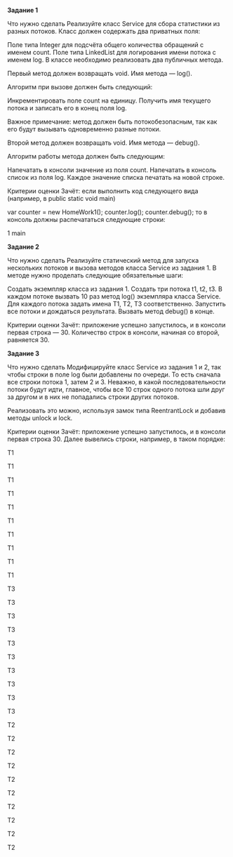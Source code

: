 **Задание 1**


Что нужно сделать
Реализуйте класс Service для сбора статистики из разных потоков. Класс должен содержать два приватных поля:

Поле типа Integer для подсчёта общего количества обращений с именем count.
Поле типа LinkedList<String> для логирования имени потока с именем log.
В классе необходимо реализовать два публичных метода.

Первый метод должен возвращать void. Имя метода — log().

Алгоритм при вызове должен быть следующий:

Инкрементировать поле count на единицу.
Получить имя текущего потока и записать его в конец поля log.


Важное примечание: метод должен быть потокобезопасным, так как его будут вызывать одновременно разные потоки.

Второй метод должен возвращать void. Имя метода — debug().

Алгоритм работы метода должен быть следующим:

Напечатать в консоли значение из поля count.
Напечатать в консоль список из поля log. Каждое значение списка печатать на новой строке.


Критерии оценки
Зачёт: если выполнить код следующего вида (например, в public static void main)

var counter = new HomeWork1();
counter.log();
counter.debug();
то в консоль должны распечататься следующие строки:

1
main




**Задание 2**


Что нужно сделать
Реализуйте статический метод для запуска нескольких потоков и вызова методов класса Service из задания 1. В методе нужно проделать следующие обязательные шаги:

Создать экземпляр класса из задания 1.
Создать три потока t1, t2, t3.
В каждом потоке вызвать 10 раз метод log() экземпляра класса Service.
Для каждого потока задать имена T1, T2, T3 соответственно.
Запустить все потоки и дождаться результата.
Вызвать метод debug() в конце.


Критерии оценки
Зачёт: приложение успешно запустилось, и в консоли первая строка — 30. Количество строк в консоли, начиная со второй, равняется 30.





**Задание 3**


Что нужно сделать
Модифицируйте класс Service из задания 1 и 2, так чтобы строки в поле log были добавлены по очереди. То есть сначала все строки потока 1, затем 2 и 3. Неважно, в какой последовательности потоки будут идти, главное, чтобы все 10 строк одного потока шли друг за другом и в них не попадались строки других потоков.

Реализовать это можно, используя замок типа ReentrantLock и добавив методы unlock и lock.



Критерии оценки
Зачёт: приложение успешно запустилось, и в консоли первая строка 30. Далее вывелись строки, например, в таком порядке:

T1

T1

T1

T1

T1

T1

T1

T1

T1

T1

T3

T3

T3

T3

T3

T3

T3

T3

T3

T3

T2

T2

T2

T2

T2

T2

T2

T2

T2

T2

